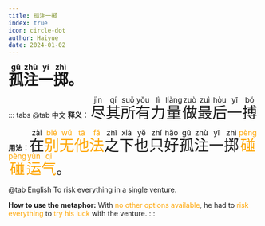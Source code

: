 ```yaml
---
title: 孤注一掷
index: true
icon: circle-dot
author: Haiyue
date: 2024-01-02
---
```


<script setup lang="js">
import PinYin from "@PinYin";
</script>

<PinYin/>

<span style="font-size:30px;font-weight:bold;"><span id="1704970912.119095-646" style="background-color:rgba(0,0,0,0);" onclick="play_audio('1704970912.119095-646', '/data/chinese/audio/孤.wav')"><ruby>孤<rt>gū</rt></ruby></span><span id="1704970912.187913-681" style="background-color:rgba(0,0,0,0);" onclick="play_audio('1704970912.187913-681', '/data/chinese/audio/注.wav')"><ruby>注<rt>zhù</rt></ruby></span><span id="1704970912.265361-509" style="background-color:rgba(0,0,0,0);" onclick="play_audio('1704970912.265361-509', '/data/chinese/audio/一.wav')"><ruby>一<rt>yí</rt></ruby></span><span id="1704970912.333933-345" style="background-color:rgba(0,0,0,0);" onclick="play_audio('1704970912.333933-345', '/data/chinese/audio/掷.wav')"><ruby>掷<rt>zhì</rt></ruby></span>。<i id="1" class="fa-solid fa-volume-high" onclick="play_audio('1', '/data/chinese/idiom/audio/001.wav')"></i></span>


::: tabs 
@tab 中文
**释义：** <span style="font-size:30px"><ruby>尽<rt>jìn</rt></ruby><ruby>其<rt>qí</rt></ruby><ruby>所<rt>suǒ</rt></ruby><ruby>有<rt>yǒu</rt></ruby><ruby>力<rt>lì</rt></ruby><ruby>量<rt>liàng</rt></ruby><ruby>做<rt>zuò</rt></ruby><ruby>最<rt>zuì</rt></ruby><ruby>后<rt>hòu</rt></ruby><ruby>一<rt>yī</rt></ruby><ruby>搏<rt>bó</rt></ruby></span>

**用法：** <span style="font-size:30px"><ruby>在<rt>zài</rt></ruby><span style="color:orange"><ruby>别<rt>bié</rt></ruby><ruby>无<rt>wú</rt></ruby><ruby>他<rt>tā</rt></ruby><ruby>法<rt>fă</rt></ruby></span><ruby>之<rt>zhī</rt></ruby><ruby>下<rt>xià</rt></ruby><ruby>也<rt>yĕ</rt></ruby><ruby>只<rt>zhĭ</rt></ruby><ruby>好<rt>hăo</rt></ruby><ruby>孤<rt>gū</rt></ruby><ruby>注<rt>zhù</rt></ruby><ruby>一<rt>yī</rt></ruby><ruby>掷<rt>zhì</rt></ruby><span style="color:orange"><ruby>碰<rt>pèng</rt></ruby><ruby>碰<rt>pèng</rt></ruby><ruby>运<rt>yùn</rt></ruby><ruby>气<rt>qi</rt></ruby></span>。</span>


@tab English
To risk everything in a single venture.

**How to use the metaphor:** With <span style="color:orange">no other options available</span>, he had to <span style="color:orange">risk everything</span> to <span style="color:orange">try his luck</span> with the venture.
:::
